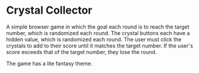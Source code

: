 # Crystal Collector

A simple browser game in which the goal each round is to reach the target number, which is randomized each round. The crystal buttons each have a hidden value, which is randomized each round. The user must click the crystals to add to their score until it matches the target number. If the user's score exceeds that of the target number, they lose the round. 

The game has a lite fantasy theme. 
